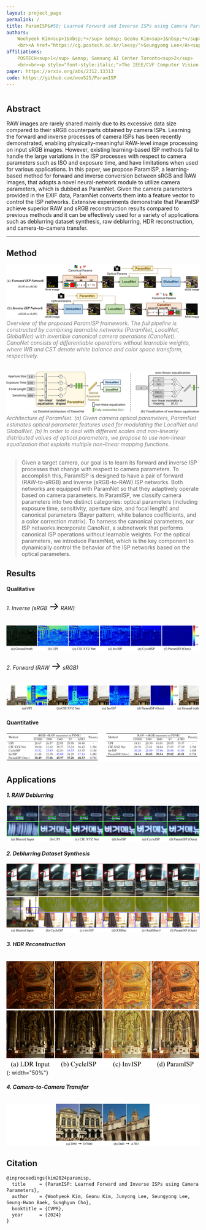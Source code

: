 ```yaml
---
layout: project_page
permalink: /
title: ParamISP&#58; Learned Forward and Inverse ISPs using Camera Parameters
authors:
    Woohyeok Kim<sup>1&nbsp;*</sup> &emsp; Geonu Kim<sup>1&nbsp;*</sup> &emsp; <A href="https://junyonglee.me/">Junyong Lee</A><sup>2</sup> 
    <br><A href="https://cg.postech.ac.kr/leesy/">Seungyong Lee</A><sup>1</sup> &emsp; <A href="https://www.shbaek.com/">Seung-Hwan Baek</A><sup>1</sup> &emsp; <A href="https://www.scho.pe.kr/">Sunghyun Cho</A><sup>1</sup> 
affiliations:
    POSTECH<sup>1</sup> &emsp; Samsung AI Center Toronto<sup>2</sup>
    <br><br><p style="font-style:italic;">The IEEE/CVF Computer Vision and Pattern Recognition (CVPR) 2024</p>
paper: https://arxiv.org/abs/2312.13313
code: https://github.com/woo525/ParamISP
---
```


<!-- Using HTML to center the abstract -->
<div class="columns is-centered has-text-centered">
    <div class="column is-four-fifths">
        <h2>Abstract</h2>
        <div class="content has-text-justified">
RAW images are rarely shared mainly due to its excessive data size compared to their sRGB counterparts obtained by camera ISPs. 
Learning the forward and inverse processes of camera ISPs has been recently demonstrated, enabling physically-meaningful RAW-level image processing on input sRGB images. 
However, existing learning-based ISP methods fail to handle the large variations in the ISP processes with respect to camera parameters such as ISO and exposure time, and have limitations when used for various applications. 
In this paper, we propose ParamISP, a learning-based method for forward and inverse conversion between sRGB and RAW images, that adopts a novel neural-network module to utilize camera parameters, which is dubbed as ParamNet. 
Given the camera parameters provided in the EXIF data, ParamNet converts them into a feature vector to control the ISP networks. 
Extensive experiments demonstrate that ParamISP achieve superior RAW and sRGB reconstruction results compared to previous methods and it can be effectively used for a variety of applications such as deblurring dataset synthesis, raw deblurring, HDR reconstruction, and camera-to-camera transfer.
        </div>
    </div>
</div>

---

## Method
![overview](/static/image/overview-1.png) <span style="color:gray"> *Overview of the proposed ParamISP framework. The full pipeline is constructed by combining learnable networks (ParamNet, LocalNet, GlobalNet) with invertible canonical camera operations (CanoNet). CanoNet consists of differentiable operations without learnable weights, where WB and CST denote white balance and color space transform, respectively.* </span>
<br/><br/>

![paramnet](/static/image/paramnet-1.png) <span style="color:gray"> *Architecture of ParamNet. (a) Given camera optical parameters, ParamNet estimates optical parameter features used for modulating the LocalNet and GlobalNet. (b) In order to deal with different scales and non-linearly distributed values of optical parameters, we propose to use non-linear equalization that exploits multiple non-linear mapping functions.* </span>
<br/><br/>

> Given a target camera, our goal is to learn its forward and inverse ISP processes that change with respect to camera parameters. To accomplish this, ParamISP is designed to have a pair of forward (RAW-to-sRGB) and inverse (sRGB-to-RAW) ISP networks. Both networks are equipped with ParamNet so that they adaptively operate based on camera parameters. In ParamISP, we classify camera parameters into two distinct categories: optical parameters (including exposure time, sensitivity, aperture size, and focal length) and canonical parameters (Bayer pattern, white balance coefficients, and a color correction matrix). To harness the canonical parameters, our ISP networks incorporate CanoNet, a subnetwork that performs canonical ISP operations without learnable weights. For the optical parameters, we introduce ParamNet, which is the key component to dynamically control the behavior of the ISP networks based on the optical parameters.

## Results
#### Qualitative
###### *1. Inverse (sRGB <span style="font-size:200%">&rarr;</span> RAW)*
![inverse](/static/image/inverse-1.png)

###### *2. Forward (RAW <span style="font-size:200%">&rarr;</span> sRGB)*
![forward](/static/image/forward-1.png)

#### Quantitative
![fwdinvQuan](/static/image/fwdinvQuan-1.png)

## Applications
#### *1. RAW Deblurring* 
![rawdeblur](/static/image/rawdeblur-1.png)

#### *2. Deblurring Dataset Synthesis*
![deblurdataset](/static/image/deblurdataset-1.png)

#### *3. HDR Reconstruction*
               ![hdr](/static/image/hdr-1.png){: width="50%"}

#### *4. Camera-to-Camera Transfer*
               ![cam2cam](/static/image/cam2cam-1.png)

## Citation
```
@inproceedings{kim2024paramisp,
  title     = {ParamISP: Learned Forward and Inverse ISPs using Camera Parameters},
  author    = {Woohyeok Kim, Geonu Kim, Junyong Lee, Seungyong Lee, Seung-Hwan Baek, Sunghyun Cho},
  booktitle = {CVPR},
  year      = {2024}
}
```

